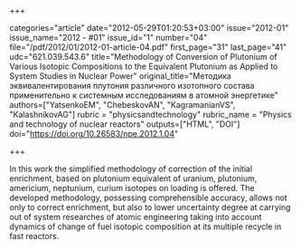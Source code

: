 +++

categories="article"
date="2012-05-29T01:20:53+03:00"
issue="2012-01"
issue_name="2012 - #01"
issue_id="1"
number="04"
file="/pdf/2012/01/2012-01-article-04.pdf"
first_page="31"
last_page="41"
udc="621.039.543.6"
title="Methodology of Conversion of Plutonium of Various Isotopic Compositions to the Equivalent Plutonium as Applied to System Studies in Nuclear Power"
original_title="Методика эквивалентирования плутония различного изотопного состава применительно к системным исследованиям в атомной энергетике"
authors=["YatsenkoEM", "ChebeskovAN", "KagramanianVS", "KalashnikovAG"]
rubric = "physicsandtechnology"
rubric_name = "Physics and technology of nuclear reactors"
outputs=["HTML", "DOI"]
doi="https://doi.org/10.26583/npe.2012.1.04"

+++

In this work the simplified methodology of correction of the initial enrichment, based on plutonium equivalent of uranium, plutonium, americium, neptunium, curium isotopes on loading is offered. The developed methodology, possessing comprehensible accuracy, allows not only to correct enrichment, but also to lower uncertainty degree at carrying out of system researches of atomic engineering taking into account dynamics of change of fuel isotopic composition at its multiple recycle in fast reactors.